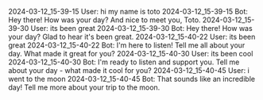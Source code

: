 2024-03-12_15-39-15 User: hi my name is toto
2024-03-12_15-39-15 Bot: Hey there! How was your day? And nice to meet you, Toto.
2024-03-12_15-39-30 User: its been great
2024-03-12_15-39-30 Bot: Hey there! How was your day? Glad to hear it's been great.
2024-03-12_15-40-22 User: its been great
2024-03-12_15-40-22 Bot: I'm here to listen! Tell me all about your day. What made it great for you?
2024-03-12_15-40-30 User: its been cool
2024-03-12_15-40-30 Bot: I'm ready to listen and support you. Tell me about your day - what made it cool for you?
2024-03-12_15-40-45 User: i went to the moon
2024-03-12_15-40-45 Bot: That sounds like an incredible day! Tell me more about your trip to the moon.
